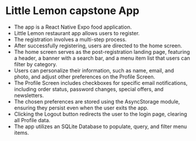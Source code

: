 # Little Lemon capstone App

- The app is a React Native Expo food application.
- Little Lemon restaurant app allows users to register.
- The registration involves a multi-step process.
- After successfully registering, users are directed to the home screen.
- The home screen serves as the post-registration landing page, featuring a header, a banner with a search bar, and a menu item list that users can filter by category.
- Users can personalize their information, such as name, email, and photo, and adjust other preferences on the Profile Screen.
- The Profile Screen includes checkboxes for specific email notifications, including order status, password changes, special offers, and newsletters.
- The chosen preferences are stored using the AsyncStorage module, ensuring they persist even when the user exits the app.
- Clicking the Logout button redirects the user to the login page, clearing all Profile data.
- The app utilizes an SQLite Database to populate, query, and filter menu items.
